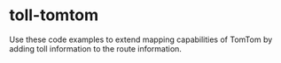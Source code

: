# toll-tomtom
Use these code examples to extend mapping capabilities of TomTom by adding toll information to the route information.
